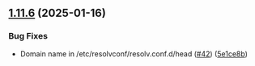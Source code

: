 ## [1.11.6](https://github.com/arpanrec/arpanrec.nebula/compare/1.11.5...1.11.6) (2025-01-16)


### Bug Fixes

* Domain name in /etc/resolvconf/resolv.conf.d/head ([#42](https://github.com/arpanrec/arpanrec.nebula/issues/42)) ([5e1ce8b](https://github.com/arpanrec/arpanrec.nebula/commit/5e1ce8b71200c2a4dc585d73e5cbbb88a3a49b24))
